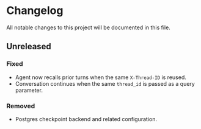 # Changelog

All notable changes to this project will be documented in this file.

## Unreleased

### Fixed
- Agent now recalls prior turns when the same `X-Thread-ID` is reused.
- Conversation continues when the same `thread_id` is passed as a query parameter.

### Removed
- Postgres checkpoint backend and related configuration.
